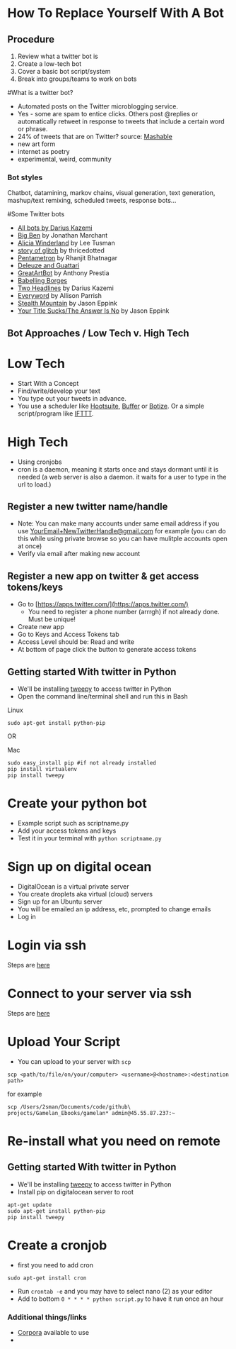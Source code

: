 How To Replace Yourself With A Bot
==================================

Procedure
---------
1. Review what a twitter bot is
2. Create a low-tech bot
3. Cover a basic bot script/system
4. Break into groups/teams to work on bots




#What is a twitter bot?

* Automated posts on the Twitter microblogging service.
* Yes - some are spam to entice clicks. Others post @replies or automatically retweet in response to tweets that include a certain word or phrase. 
* 24% of tweets that are on Twitter? source: [Mashable](http://mashable.com/2009/08/06/twitter-bots/)
* new art form
* internet as poetry
* experimental, weird, community

### Bot styles

Chatbot, datamining, markov chains, visual generation, text generation, mashup/text remixing, scheduled tweets, response bots...

#Some Twitter bots

* [All bots by Darius Kazemi](https://twitter.com/tinysubversions/lists/darius-kazemi-s-bots/members)
* [Big Ben](https://twitter.com/big_ben_clock) by Jonathan Marchant
* [Alicia Winderland](http://twitter.com/aliciawnderland) by Lee Tusman
* [story of glitch](https://twitter.com/storyofglitch) by thricedotted
* [Pentametron](https://twitter.com/pentametron/) by Rhanjit Bhatnagar
* [Deleuze and Guattari](https://twitter.com/DeleuzeGuattari)
* [GreatArtBot](https://twitter.com/greatartbot) by Anthony Prestia
* [Babelling Borges](https://twitter.com/BabellingBorges)
* [Two Headlines](https://twitter.com/TwoHeadlines) by Darius Kazemi
* [Everyword](http://twitter.com/everyword) by Allison Parrish
* [Stealth Mountain](https://twitter.com/StealthMountain) by Jason Eppink
* [Your Title Sucks/The Answer Is No](https://twitter.com/YourTitleSucks) by Jason Eppink

## Bot Approaches / Low Tech v. High Tech

# Low Tech
* Start With a Concept
* Find/write/develop your text
* You type out your tweets in advance.
* You use a scheduler like [Hootsuite](http://hootsuite.com), [Buffer](http://buffer.com) or [Botize](http://botize.com). Or a simple script/program like [IFTTT](https://ifttt.com).

# High Tech

* Using cronjobs
* cron is a daemon, meaning it starts once and stays dormant until it is needed (a web server is also a daemon. it waits for a user to type in the url to load.)

## Register a new twitter name/handle

* Note: You can make many accounts under same email address if you use YourEmail+NewTwitterHandle@gmail.com for example (you can do this while using private browse so you can have mulitple accounts open at once)
* Verify via email after making new account

## Register a new app on twitter & get access tokens/keys

* Go to [https://apps.twitter.com/](https://apps.twitter.com/)
  * You need to register a phone number (arrrgh) if not already done. Must be unique!
* Create new app
* Go to Keys and Access Tokens tab
* Access Level should be: Read and write
* At bottom of page click the button to generate access tokens

## Getting started With twitter in Python

* We'll be installing [tweepy](https://github.com/tweepy/tweepy) to access twitter in Python
* Open the command line/terminal shell and run this in Bash

Linux

```sudo apt-get install python-pip```

OR

Mac

```
sudo easy_install pip #if not already installed
pip install virtualenv
pip install tweepy
```

# Create your python bot

* Example script such as scriptname.py
* Add your access tokens and keys
* Test it in your terminal with ```python scriptname.py```

# Sign up on digital ocean

* DigitalOcean is a virtual private server
* You create droplets aka virtual (cloud) servers
* Sign up for an Ubuntu server
* You will be emailed an ip address, etc, prompted to change emails
* Log in

# Login via ssh

Steps are [here](https://www.digitalocean.com/community/tutorials/initial-server-setup-with-ubuntu-14-04)

# Connect to your server via ssh

Steps are [here](https://www.digitalocean.com/community/tutorials/how-to-connect-to-your-droplet-with-ssh)

# Upload Your Script

* You can upload to your server with ```scp```

```scp <path/to/file/on/your/computer> <username>@<hostname>:<destination path>```

for example

```scp /Users/2sman/Documents/code/github\ projects/Gamelan_Ebooks/gamelan* admin@45.55.87.237:~```

# Re-install what you need on remote

## Getting started With twitter in Python

* We'll be installing [tweepy](https://github.com/tweepy/tweepy) to access twitter in Python
* Install pip on digitalocean server to root

```
apt-get update
sudo apt-get install python-pip
pip install tweepy
```

# Create a cronjob

* first you need to add cron

```sudo apt-get install cron```

* Run ```crontab -e``` and you may have to select nano (2) as your editor
* Add to bottom ```0 * * * * python script.py``` to have it run once an hour








### Additional things/links

* [Corpora](https://github.com/dariusk/corpora) available to use
* 